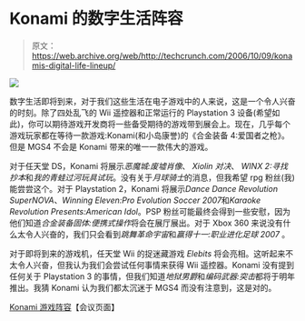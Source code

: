 # Konami 的数字生活阵容

> 原文：<https://web.archive.org/web/http://techcrunch.com/2006/10/09/konamis-digital-life-lineup/>

![](img/2df18df16c35f1b0abbedbf9849ad721.png)

数字生活即将到来，对于我们这些生活在电子游戏中的人来说，这是一个令人兴奋的时刻。除了四处乱飞的 Wii 遥控器和正常运行的 Playstation 3 设备(希望如此)，你可以期待游戏开发商将一些备受期待的游戏带到展会上。现在，几乎每个游戏玩家都在等待一款游戏:Konami(和小岛康誉)的《合金装备 4:爱国者之枪》。但是 MGS4 不会是 Konami 带来的唯一一款伟大的游戏。

对于任天堂 DS，Konami 将展示*恶魔城:废墟肖像*、 *Xiolin 对决*、 *WINX 2:寻找抄本*和*我的青蛙过河玩具试玩*。没有关于*月球骑士*的消息，但我希望 rpg 粉丝(我)能尝尝这个。对于 Playstation 2，Konami 将展示*Dance Dance Revolution SuperNOVA*、*Winning Eleven:Pro Evolution Soccer 2007*和*Karaoke Revolution Presents:American Idol*。PSP 粉丝可能最终会得到一些安慰，因为他们知道*合金装备固体:便携式操作*将会在展厅展出。对于 Xbox 360 来说没有什么太令人兴奋的，我们只会看到*跳舞革命宇宙*和*赢得十一:职业进化足球 2007* 。

对于即将到来的游戏机，任天堂 Wii 的捉迷藏游戏 *Elebits* 将会亮相。这听起来不太令人兴奋，但我认为我们会尝试任何事情来获得 Wii 遥控器。Konami 没有提到任何关于 Playstation 3 的事情，但我们知道*地狱男爵*和*编码武器:突击*都将于明年推出。我猜 Konami 认为我们都太沉迷于 MGS4 而没有注意到，这是对的。

[Konami 游戏阵容](https://web.archive.org/web/20160322002929/http://www.digitallife.com/flash.html)【会议页面】